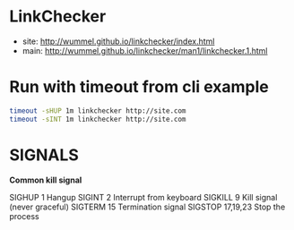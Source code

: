 # LinkChecker
- site: http://wummel.github.io/linkchecker/index.html
- main: http://wummel.github.io/linkchecker/man1/linkchecker.1.html

# Run with timeout from cli example

```bash
timeout -sHUP 1m linkchecker http://site.com
timeout -sINT 1m linkchecker http://site.com
```

# SIGNALS

**Common kill signal**

SIGHUP 	1 	Hangup
SIGINT 	2 	Interrupt from keyboard
SIGKILL 	9 	Kill signal (never graceful)
SIGTERM 	15 	Termination signal
SIGSTOP 	17,19,23 	Stop the process 

